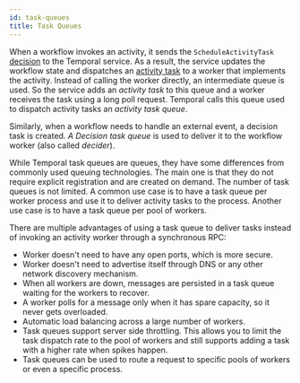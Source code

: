 ```yaml
---
id: task-queues
title: Task Queues
---
```


When a workflow invokes an activity, it sends the `ScheduleActivityTask` [decision](/docs/learn-glossary/#decision) to the
Temporal service. As a result, the service updates the workflow state and dispatches
an [activity task](/docs/learn-glossary/#activity-task) to a worker that implements the activity.
Instead of calling the worker directly, an intermediate queue is used. So the service adds an _activity task_ to this
queue and a worker receives the task using a long poll request.
Temporal calls this queue used to dispatch activity tasks an _activity task queue_.

Similarly, when a workflow needs to handle an external event, a decision task is created.
_A Decision task queue_ is used to deliver it to the workflow worker (also called _decider_).

While Temporal task queues are queues, they have some differences from commonly used queuing technologies.
The main one is that they do not require explicit registration and are created on demand. The number of task queues
is not limited. A common use case is to have a task queue per worker process and use it to deliver activity tasks
to the process. Another use case is to have a task queue per pool of workers.

There are multiple advantages of using a task queue to deliver tasks instead of invoking an activity
worker through a synchronous RPC:

- Worker doesn't need to have any open ports, which is more secure.
- Worker doesn't need to advertise itself through DNS or any other network discovery mechanism.
- When all workers are down, messages are persisted in a task queue waiting for the workers to recover.
- A worker polls for a message only when it has spare capacity, so it never gets overloaded.
- Automatic load balancing across a large number of workers.
- Task queues support server side throttling. This allows you to limit the task dispatch rate to the pool of workers and still supports adding a task with a higher rate when spikes happen.
- Task queues can be used to route a request to specific pools of workers or even a specific process.
